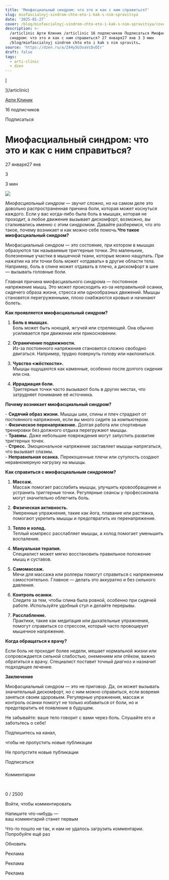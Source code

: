```yaml
---
title: 'Миофасциальный синдром: что это и как с ним справиться?'
slug: miofascialnyj-sindrom-chto-eto-i-kak-s-nim-spravitsya
date: '2025-01-27'
cover: /blog/miofascialnyj-sindrom-chto-eto-i-kak-s-nim-spravitsya/cover.jpg
description: >-
  /articlinic Арти Клиник /articlinic 16 подписчиков Подписаться Миофасциальный
  синдром: что это и как с ним справиться? 27 января27 янв 3 3 мин
  /blog/miofascialnyj sindrom chto eto i kak s nim spravits…
source: 'https://dzen.ru/a/Z44y5U3vaVcDvDIr'
draft: false
tags:
  - arti-clinic
  - dzen
---
```

[

](/articlinic)

[Арти Клиник](/articlinic)

16 подписчиков

Подписаться

# Миофасциальный синдром: что это и как с ним справиться?

27 января27 янв

3

3 мин

![](/blog/miofascialnyj-sindrom-chto-eto-i-kak-s-nim-spravitsya/img-0.jpg)

  
_Миофасциальный синдром_ — звучит сложно, но на самом деле это довольно распространенная причина боли, которая может коснуться каждого. Если у вас когда-либо была боль в мышцах, которая не проходит, а любое движение вызывает дискомфорт, возможно, вы сталкивались именно с этим синдромом. Давайте разберемся, что это такое, почему возникает и как можно себе помочь.**Что такое миофасциальный синдром?**  
  
Миофасциальный синдром — это состояние, при котором в мышцах образуются так называемые триггерные точки. Это маленькие, болезненные участки в мышечной ткани, которые можно нащупать. При нажатии на эти точки боль может «отдавать» в другие области тела. Например, боль в спине может отдавать в плечо, а дискомфорт в шее — вызывать головные боли.  
  
Главная причина миофасциального синдрома — постоянное напряжение мышц. Это может происходить из-за неправильной осанки, сидячего образа жизни, стресса или однообразных движений. Мышцы становятся перегруженными, плохо снабжаются кровью и начинают болеть.  
  
**Как проявляется миофасциальный синдром?**  
  
1. **Боль в мышцах.**  
Боль может быть ноющей, жгучей или стреляющей. Она обычно усиливается при движении или прикосновении.  
  
2. **Ограничение подвижности.**  
Из-за постоянного напряжения становится сложно свободно двигаться. Например, трудно повернуть голову или наклониться.  
  
3. **Чувство «жёсткости».**  
Мышцы ощущаются как каменные, особенно после долгого сидения или сна.  
  
4. **Иррадиация боли.**  
Триггерные точки часто вызывают боль в других местах, что затрудняет понимание её источника.  
  
**Почему возникает миофасциальный синдром?**  
  
\- **Сидячий образ жизни.** Мышцы шеи, спины и плеч страдают от постоянного напряжения, если вы много сидите за компьютером.  
\- **Физическое перенапряжение.** Долгая работа или спортивные тренировки без должного отдыха перегружают мышцы.  
\- **Травмы.** Даже небольшие повреждения могут запустить развитие триггерных точек.  
\- **Стресс.** Эмоциональное напряжение заставляет мышцы напрягаться, что вызывает спазмы.  
\- **Неправильная осанка.** Перекошенные плечи или сутулость создают неравномерную нагрузку на мышцы.  
  
**Как справиться с миофасциальным синдромом?**  
  
1. **Массаж.**  
Массаж помогает расслабить мышцы, улучшить кровообращение и устранить триггерные точки. Регулярные сеансы у профессионала могут значительно облегчить боль.  
  
2. **Физическая активность.**  
Умеренные упражнения, такие как йога, плавание или растяжка, помогают укрепить мышцы и предотвратить их перенапряжение.  
  
3. **Тепло и холод.**  
Теплый компресс расслабляет мышцы, а холод помогает уменьшить воспаление.  
  
4. **Мануальная терапия.**  
Специалист может мягко восстановить правильное положение мышц и суставов.  
  
5. **Самомассаж.**  
Мячи для массажа или роллеры помогут справиться с напряжением самостоятельно. Главное — делать это аккуратно и без сильного давления.  
  
6. **Контроль осанки.**  
Следите за тем, чтобы спина была ровной, особенно при сидячей работе. Используйте удобный стул и делайте перерывы.  
  
7. **Расслабление.**  
Практики, такие как медитация или дыхательные упражнения, помогут справиться со стрессом, который часто провоцирует мышечное напряжение.  
  
**Когда обращаться к врачу?**  
  
Если боль не проходит более недели, мешает нормальной жизни или сопровождается сильной слабостью, онемением или отёком, важно обратиться к врачу. Специалист поставит точный диагноз и назначит подходящее лечение.  
  
**Заключение**  
  
Миофасциальный синдром — это не приговор. Да, он может вызывать значительный дискомфорт, но с ним можно справиться, если вовремя заняться своим здоровьем. Регулярные упражнения, массаж и контроль осанки помогут не только избавиться от боли, но и предотвратить её появление в будущем.  
  
Не забывайте: ваше тело говорит с вами через боль. Слушайте его и заботьтесь о себе!

Подпишитесь на канал,

чтобы не пропустить новые публикации

Не пропустите новые публикации

Подписаться

### 

Комментарии

⁠

0 / 2500

Войти, чтобы комментировать

Напишите что-нибудь —  
ваш комментарий станет первым

Что-то пошло не так, и нам не удалось загрузить комментарии. Попробуйте ещё раз

Обновить

Реклама

Реклама

Реклама
